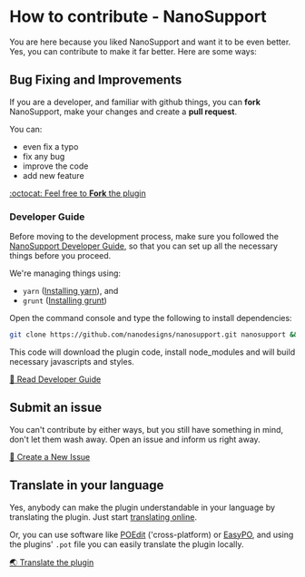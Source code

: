 # How to contribute - NanoSupport
You are here because you liked NanoSupport and want it to be even better. Yes, you can contribute to make it far better. Here are some ways:

## Bug Fixing and Improvements
If you are a developer, and familiar with github things, you can **fork** NanoSupport, make your changes and create a **pull request**.

You can:
* even fix a typo
* fix any bug
* improve the code
* add new feature

[:octocat: Feel free to **Fork** the plugin](https://github.com/nanodesigns/nanosupport/fork)

### Developer Guide
Before moving to the development process, make sure you followed the [NanoSupport Developer Guide](https://github.com/nanodesigns/nanosupport/wiki/Developer-Guide), so that you can set up all the necessary things before you proceed.

We're managing things using:

* `yarn` ([Installing yarn](https://yarnpkg.com/lang/en/docs/install/)), and
* `grunt` ([Installing grunt](https://gruntjs.com/getting-started))

Open the command console and type the following to install dependencies:

````bash
git clone https://github.com/nanodesigns/nanosupport.git nanosupport && cd nanosupport && yarn install && grunt
````

This code will download the plugin code, install node_modules and will build necessary javascripts and styles.

[:blue_book: Read Developer Guide](https://github.com/nanodesigns/nanosupport/wiki/Developer-Guide)

## Submit an issue
You can't contribute by either ways, but you still have something in mind, don't let them wash away. Open an issue and inform us right away.

[:bug: Create a New Issue](https://github.com/nanodesigns/nanosupport/issues/new/choose)

## Translate in your language
Yes, anybody can make the plugin understandable in your language by translating the plugin. Just start [translating online](https://translate.wordpress.org/projects/wp-plugins/nanosupport).

Or, you can use software like [POEdit](https://poedit.net/download) ('cross-platform) or [EasyPO](http://www.eazypo.ca/), and using the plugins' `.pot` file you can easily translate the plugin locally.

[:earth_asia: Translate the plugin](https://translate.wordpress.org/projects/wp-plugins/nanosupport)
